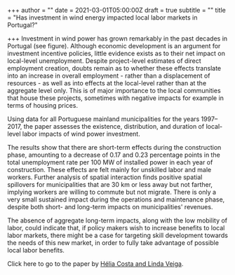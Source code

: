 +++
author = ""
date = 2021-03-01T05:00:00Z
draft = true
subtitle = ""
title = "Has investment in wind energy impacted local labor markets in Portugal?"

+++
Investment in wind power has grown remarkably in the past decades in Portugal (see figure). Although economic development is an argument for investment incentive policies, little evidence exists as to their net impact on local-level unemployment. Despite project-level estimates of direct employment creation, doubts remain as to whether these effects translate into an increase in overall employment - rather than a displacement of resources - as well as into effects at the local-level rather than at the aggregate level only. This is of major importance to the local communities that house these projects, sometimes with negative impacts for example in terms of housing prices.

Using data for all Portuguese mainland municipalities for the years 1997–2017, the paper assesses the existence, distribution, and duration of local-level labor impacts of wind power investment.

The results show that there are short-term effects during the construction phase, amounting to a decrease of 0.17 and 0.23 percentage points in the total unemployment rate per 100 MW of installed power in each year of construction. These effects are felt mainly for unskilled labor and male workers. Further analysis of spatial interaction finds positive spatial spillovers for municipalities that are 30 km or less away but not farther, implying workers are willing to commute but not migrate. There is only a very small sustained impact during the operations and maintenance phase, despite both short- and long-term impacts on municipalities' revenues.

The absence of aggregate long-term impacts, along with the low mobility of labor, could indicate that, if policy makers wish to increase benefits to local labor markets, there might be a case for targeting skill development towards the needs of this new market, in order to fully take advantage of possible local labor benefits.

Click here to go to the paper by [Hélia Costa and Linda Veiga](https://ideas.repec.org/p/nip/nipewp/05-2019.html).